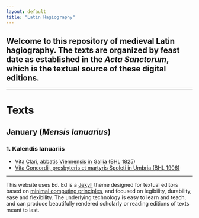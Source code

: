 ```yaml
---
layout: default
title: "Latin Hagiography"
---
```


## Welcome to this repository of medieval Latin hagiography. The texts are organized by feast date as established in the *Acta Sanctorum*, which is the textual source of these digital editions. 


---


# Texts

## January (*Mensis Ianuarius*)

### 1. Kalendis Ianuariis

- [Vita Clari, abbatis Viennensis in Gallia (BHL 1825)](https://cjkoepke1.github.io/latin-hagiography/texts/vita-clari/)
- [Vita Concordii, presbyteris et martyris Spoleti in Umbria (BHL 1906)](https://cjkoepke1.github.io/latin-hagiography/texts/vita-concordii/)

---

This website uses Ed. Ed is a [Jekyll](https://jekyllrb.com/) theme designed for textual editors based on [minimal computing principles](http://go-dh.github.io/mincomp/), and focused on legibility, durability, ease and flexibility. The underlying technology is easy to learn and teach, and can produce beautifully rendered scholarly or reading editions of texts meant to last.
